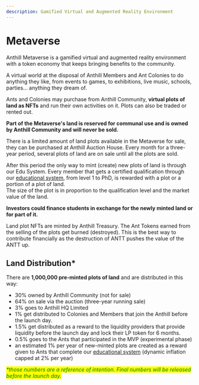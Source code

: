 ```yaml
---
description: Gamified Virtual and Augmented Reality Environment
---
```


# Metaverse

Anthill Metaverse is a gamified virtual and augmented reality environment with a token economy that keeps bringing benefits to the community.

A virtual world at the disposal of Anthill Members and Ant Colonies to do anything they like, from events to games, to exhibitions, live music, schools, parties... anything they dream of.&#x20;

Ants and Colonies may purchase from Anthill Community, **virtual plots of land as NFTs** and run their own activities on it. Plots can also be traded or rented out.

**Part of the Metaverse's land is reserved for communal use and is owned by Anthill Community and will never be sold.**&#x20;

There is a limited amount of land plots available in the Metaverse for sale, they can be purchased at Anthill Auction House. Every month for a three-year period, several plots of land are on sale until all the plots are sold.&#x20;

After this period the only way to mint (create) new plots of land is through our Edu System. Every member that gets a certified qualification through our [educational system](education.md), from level 1 to PhD, is rewarded with a plot or a portion of a plot of land.\
The size of the plot is in proportion to the qualification level and the market value of the land. &#x20;

**Investors could finance students in exchange for the newly minted land or for part of it.**

Land plot NFTs are minted by Anthill Treasury. The Ant Tokens earned from the selling of the plots get burned (destroyed). This is the best way to contribute financially as the destruction of ANTT pushes the value of the ANTT up.

## **Land Distribution\***

There are **1,000,000 pre-minted plots of land** and are distributed in this way:

* 30% owned by Anthill Community (not for sale)
* 64% on sale via the auction (three-year running sale)
* 3% goes to Anthill HQ Limited
* 1% get distributed to Colonies and Members that join the Anthill before the launch day.
* 1.5% get distributed as a reward to the liquidity providers that provide liquidity before the launch day and lock their LP token for 6 months.
* 0.5% goes to the Ants that participated in the MVP (experimental phase)
* an estimated 1% per year of new-minted plots are created as a reward given to Ants that complete our [educational system](education.md) (dynamic inflation capped at 2% per year)



_<mark style="color:green;">\*those numbers are a reference of intention. Final numbers will be released before the launch day.</mark>_&#x20;
